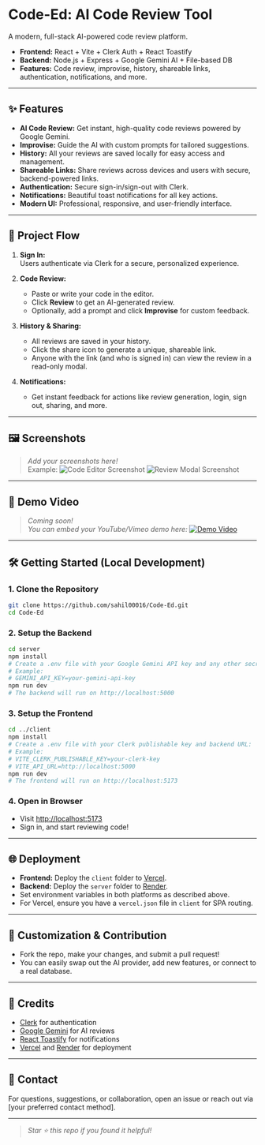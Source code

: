 # Code-Ed: AI Code Review Tool

A modern, full-stack AI-powered code review platform.  
- **Frontend:** React + Vite + Clerk Auth + React Toastify  
- **Backend:** Node.js + Express + Google Gemini AI + File-based DB  
- **Features:** Code review, improvise, history, shareable links, authentication, notifications, and more.

---

## ✨ Features

- **AI Code Review:** Get instant, high-quality code reviews powered by Google Gemini.
- **Improvise:** Guide the AI with custom prompts for tailored suggestions.
- **History:** All your reviews are saved locally for easy access and management.
- **Shareable Links:** Share reviews across devices and users with secure, backend-powered links.
- **Authentication:** Secure sign-in/sign-out with Clerk.
- **Notifications:** Beautiful toast notifications for all key actions.
- **Modern UI:** Professional, responsive, and user-friendly interface.

---

## 🚀 Project Flow

1. **Sign In:**  
   Users authenticate via Clerk for a secure, personalized experience.

2. **Code Review:**  
   - Paste or write your code in the editor.
   - Click **Review** to get an AI-generated review.
   - Optionally, add a prompt and click **Improvise** for custom feedback.

3. **History & Sharing:**  
   - All reviews are saved in your history.
   - Click the share icon to generate a unique, shareable link.
   - Anyone with the link (and who is signed in) can view the review in a read-only modal.

4. **Notifications:**  
   - Get instant feedback for actions like review generation, login, sign out, sharing, and more.

---

## 🖼️ Screenshots

> _Add your screenshots here!_  
> Example:
> ![Code Editor Screenshot](./screenshots/editor.png)
> ![Review Modal Screenshot](./screenshots/review-modal.png)

---

## 🎥 Demo Video

> _Coming soon!_  
> _You can embed your YouTube/Vimeo demo here:_
> [![Demo Video](https://img.youtube.com/vi/YOUR_VIDEO_ID/0.jpg)](https://www.youtube.com/watch?v=YOUR_VIDEO_ID)

---

## 🛠️ Getting Started (Local Development)

### **1. Clone the Repository**
```sh
git clone https://github.com/sahil00016/Code-Ed.git
cd Code-Ed
```

### **2. Setup the Backend**
```sh
cd server
npm install
# Create a .env file with your Google Gemini API key and any other secrets:
# Example:
# GEMINI_API_KEY=your-gemini-api-key
npm run dev
# The backend will run on http://localhost:5000
```

### **3. Setup the Frontend**
```sh
cd ../client
npm install
# Create a .env file with your Clerk publishable key and backend URL:
# Example:
# VITE_CLERK_PUBLISHABLE_KEY=your-clerk-key
# VITE_API_URL=http://localhost:5000
npm run dev
# The frontend will run on http://localhost:5173
```

### **4. Open in Browser**
- Visit [http://localhost:5173](http://localhost:5173)
- Sign in, and start reviewing code!

---

## 🌐 Deployment

- **Frontend:** Deploy the `client` folder to [Vercel](https://vercel.com/).
- **Backend:** Deploy the `server` folder to [Render](https://render.com/).
- Set environment variables in both platforms as described above.
- For Vercel, ensure you have a `vercel.json` file in `client` for SPA routing.

---

## 📝 Customization & Contribution

- Fork the repo, make your changes, and submit a pull request!
- You can easily swap out the AI provider, add new features, or connect to a real database.

---

## 🙏 Credits

- [Clerk](https://clerk.com/) for authentication
- [Google Gemini](https://ai.google.dev/) for AI reviews
- [React Toastify](https://fkhadra.github.io/react-toastify/) for notifications
- [Vercel](https://vercel.com/) and [Render](https://render.com/) for deployment

---

## 📧 Contact

For questions, suggestions, or collaboration, open an issue or reach out via [your preferred contact method].

---

> _Star ⭐ this repo if you found it helpful!_





